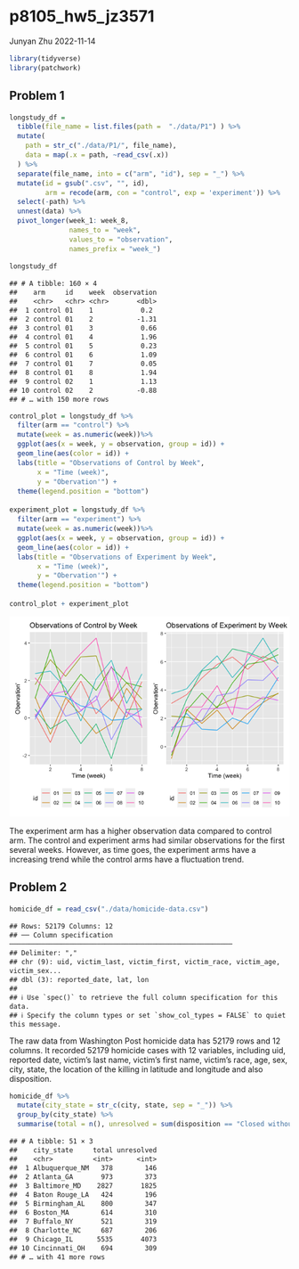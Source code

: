 p8105_hw5_jz3571
================
Junyan Zhu
2022-11-14

``` r
library(tidyverse)
library(patchwork)
```

## Problem 1

``` r
longstudy_df = 
  tibble(file_name = list.files(path =  "./data/P1") ) %>% 
  mutate(
    path = str_c("./data/P1/", file_name),
    data = map(.x = path, ~read_csv(.x))
  ) %>% 
  separate(file_name, into = c("arm", "id"), sep = "_") %>% 
  mutate(id = gsub(".csv", "", id),
         arm = recode(arm, con = "control", exp = 'experiment')) %>% 
  select(-path) %>% 
  unnest(data) %>% 
  pivot_longer(week_1: week_8,
               names_to = "week",
               values_to = "observation",
               names_prefix = "week_")
```

``` r
longstudy_df 
```

    ## # A tibble: 160 × 4
    ##    arm     id    week  observation
    ##    <chr>   <chr> <chr>       <dbl>
    ##  1 control 01    1            0.2 
    ##  2 control 01    2           -1.31
    ##  3 control 01    3            0.66
    ##  4 control 01    4            1.96
    ##  5 control 01    5            0.23
    ##  6 control 01    6            1.09
    ##  7 control 01    7            0.05
    ##  8 control 01    8            1.94
    ##  9 control 02    1            1.13
    ## 10 control 02    2           -0.88
    ## # … with 150 more rows

``` r
control_plot = longstudy_df %>% 
  filter(arm == "control") %>% 
  mutate(week = as.numeric(week))%>% 
  ggplot(aes(x = week, y = observation, group = id)) +
  geom_line(aes(color = id)) +
  labs(title = "Observations of Control by Week",
       x = "Time (week)",
       y = "Obervation'") +
  theme(legend.position = "bottom")

experiment_plot = longstudy_df %>% 
  filter(arm == "experiment") %>% 
  mutate(week = as.numeric(week))%>% 
  ggplot(aes(x = week, y = observation, group = id)) +
  geom_line(aes(color = id)) +
  labs(title = "Observations of Experiment by Week",
       x = "Time (week)",
       y = "Obervation'") +
  theme(legend.position = "bottom")

control_plot + experiment_plot
```

![](p8105_hw5_jz3571_files/figure-gfm/unnamed-chunk-4-1.png)<!-- -->

The experiment arm has a higher observation data compared to control
arm. The control and experiment arms had similar observations for the
first several weeks. However, as time goes, the experiment arms have a
increasing trend while the control arms have a fluctuation trend.

## Problem 2

``` r
homicide_df = read_csv("./data/homicide-data.csv")
```

    ## Rows: 52179 Columns: 12
    ## ── Column specification ────────────────────────────────────────────────────────
    ## Delimiter: ","
    ## chr (9): uid, victim_last, victim_first, victim_race, victim_age, victim_sex...
    ## dbl (3): reported_date, lat, lon
    ## 
    ## ℹ Use `spec()` to retrieve the full column specification for this data.
    ## ℹ Specify the column types or set `show_col_types = FALSE` to quiet this message.

The raw data from Washington Post homicide data has 52179 rows and 12
columns. It recorded 52179 homicide cases with 12 variables, including
uid, reported date, victim’s last name, victim’s first name, victim’s
race, age, sex, city, state, the location of the killing in latitude and
longitude and also disposition.

``` r
homicide_df %>% 
  mutate(city_state = str_c(city, state, sep = "_")) %>% 
  group_by(city_state) %>% 
  summarise(total = n(), unresolved = sum(disposition == "Closed without arrest" | disposition == "Open/No arrest")) 
```

    ## # A tibble: 51 × 3
    ##    city_state     total unresolved
    ##    <chr>          <int>      <int>
    ##  1 Albuquerque_NM   378        146
    ##  2 Atlanta_GA       973        373
    ##  3 Baltimore_MD    2827       1825
    ##  4 Baton Rouge_LA   424        196
    ##  5 Birmingham_AL    800        347
    ##  6 Boston_MA        614        310
    ##  7 Buffalo_NY       521        319
    ##  8 Charlotte_NC     687        206
    ##  9 Chicago_IL      5535       4073
    ## 10 Cincinnati_OH    694        309
    ## # … with 41 more rows
